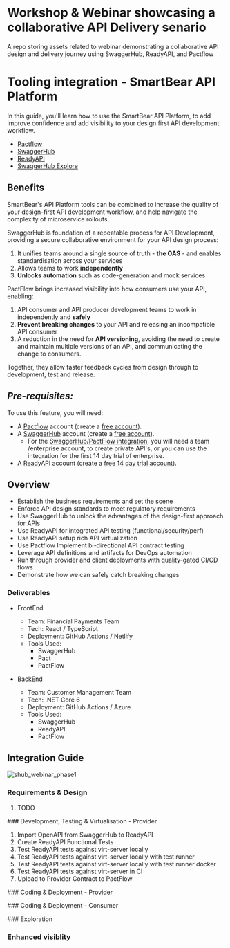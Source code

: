 # Workshop & Webinar showcasing a collaborative API Delivery senario

A repo storing assets related to webinar demonstrating a collaborative API design and delivery journey using SwaggerHub, ReadyAPI, and Pactflow


# Tooling integration - SmartBear API Platform

In this guide, you'll learn how to use the SmartBear API Platform, to add improve confidence and add visibility to your design first API development workflow.

- [Pactflow](https://pactflow.io/)
- [SwaggerHub](https://swaggerhub.com/)
- [ReadyAPI](https://smartbear.com/product/ready-api/)
- [SwaggerHub Explore](https://swagger.io/tools/swaggerhub-explore/)
<!-- - [AlertSite]() -->
<!-- - [BugSnag]() -->

## Benefits

SmartBear's API Platform tools can be combined to increase the quality of your design-first API development workflow, and help navigate the complexity of microservice rollouts.

SwaggerHub is foundation of a repeatable process for API Development, providing a secure collaborative environment for your API design process:

1. It unifies teams around a single source of truth - **the OAS** - and enables standardisation across your services
1. Allows teams to work **independently**
2. **Unlocks automation** such as code-generation and mock services

PactFlow brings increased visibility into how consumers use your API, enabling:

1. API consumer and API producer development teams to work in independently and **safely**
2. **Prevent breaking changes** to your API and releasing an incompatible API consumer
3. A reduction in the need for **API versioning**, avoiding the need to create and maintain multiple versions of an API, and communicating the change to consumers.


<!-- ReadyAPI brings:

1. TODO
2. TODO
3. TODO

SwaggerHub Explore brings:

1. TODO
2. TODO
3. TODO -->

Together, they allow faster feedback cycles from design through to development, test and release.

## _Pre-requisites:_

To use this feature, you will need:

* A [Pactflow](https://pactflow.io) account (create a [free account](https://pactflow.io/pricing/)).
* A [SwaggerHub](https://swaggerhub.com) account (create a [free account](https://try.smartbear.com/)).
  * For the [SwaggerHub/PactFlow integration](https://swagger.io/tools/swaggerhub/integrations/pactflow/), you will need a team /enterprise account, to create private API's, or you can use the integration for the first 14 day trial of enterprise.
* A [ReadyAPI](https://swaggerhub.com) account (create a [free 14 day trial account](https://smartbear.com/product/ready-api/free-trial)).

## Overview

- Establish the business requirements and set the scene ​
- Enforce API design standards to meet regulatory requirements ​
- Use SwaggerHub to unlock the advantages of the design-first approach for APIs​
- Use ReadyAPI for integrated API testing (functional/security/perf)​
- Use ReadyAPI setup rich API virtualization ​
- Use Pactflow Implement bi-directional API contract testing ​
- Leverage API definitions and artifacts for DevOps automation​
- Run through provider and client deployments with quality-gated CI/CD flows​
- Demonstrate how we can safely catch breaking changes​

### Deliverables

- FrontEnd
  - Team: Financial Payments Team
  - Tech: React / TypeScript
  - Deployment: GitHub Actions / Netlify
  - Tools Used:
    - SwaggerHub
    - Pact
    - PactFlow
    <!-- - AlertSite -->
    <!-- - BugSnag -->
  
- BackEnd
  - Team: Customer Management Team
  - Tech: .NET Core 6
  - Deployment: GitHub Actions / Azure
  - Tools Used:
    - SwaggerHub
    - ReadyAPI
    - PactFlow
    <!-- - AlertSite -->
    <!-- - BugSnag -->

## Integration Guide


![shub_webinar_phase1](https://user-images.githubusercontent.com/19932401/224374059-052f449b-bd7a-429e-9780-a7908cfd613f.jpg)


### Requirements & Design

1. TODO

### Development, Testing & Virtualisation - Provider

1. Import OpenAPI from SwaggerHub to ReadyAPI
2. Create ReadyAPI Functional Tests
3. Test ReadyAPI tests against virt-server locally
4. Test ReadyAPI tests against virt-server locally with test runner
5. Test ReadyAPI tests against virt-server locally with test runner docker
6. Test ReadyAPI tests against virt-server in CI
7. Upload to Provider Contract to PactFlow


### Coding & Deployment - Provider


### Coding & Deployment - Consumer


### Exploration


### Enhanced visiblity
